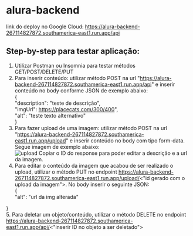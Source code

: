 # alura-backend

link do deploy no Google Cloud: https://alura-backend-267114827872.southamerica-east1.run.app/api

## Step-by-step para testar aplicação:  
1. Utilizar Postman ou Insomnia para testar métodos GET/POST/DELETE/PUT
2. Para inserir conteúdo: utilizar método POST na url "https://alura-backend-267114827872.southamerica-east1.run.app/api" e inserir conteúdo no body conforme JSON de exemplo abaixo:  
     {  
          "description": "teste de descrição",  
          "imgUrl": https://placecats.com/300/400",  
          "alt": "teste texto alternativo"  
     }  
3. Para fazer upload de uma imagem: utilizar método POST na url "https://alura-backend-267114827872.southamerica-east1.run.app/upload" e inserir conteúdo no body com tipo form-data. Segue imagem de exemplo abaixo:  
![upload](https://github.com/user-attachments/assets/9074b211-06b6-4f86-ba5e-9a2c4f9126d6)
Copiar o ID do response para poder editar a descrição e a url da imagem.
4. Para editar o conteúdo da imagem que acabou de ser realizado o upload, utilizar o método PUT no endpoint  https://alura-backend-267114827872.southamerica-east1.run.app/upload/<"id gerado com o upload da imagem">. No body inserir o seguinte JSON:  
{  
    "alt": "url da img alterada"  

}  
5. Para deletar um objeto/conteúdo, utilizar o método DELETE no endpoint https://alura-backend-267114827872.southamerica-east1.run.app/api/<"inserir ID no objeto a ser deletado">

